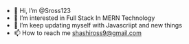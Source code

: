 - 👋 Hi, I’m @Sross123
- 👀 I’m interested in Full Stack In MERN Technology 
- 🌱 I’m keep updating myself with Javascriipt and new things
- 📫 How to reach me shashiross9@gmail.com

<!---
Sross123/Sross123 is a ✨ special ✨ repository because its `README.md` (this file) appears on your GitHub profile.
You can click the Preview link to take a look at your changes.
--->
